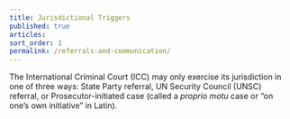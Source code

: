 ```yaml
---
title: Jurisdictional Triggers
published: true
articles:
sort_order: 1
permalink: /referrals-and-communication/
---
```



The International Criminal Court (ICC) may only exercise its jurisdiction in one of three ways: State Party referral, UN Security Council (UNSC) referral, or Prosecutor-initiated case (called a *proprio motu* case or “on one’s own initiative” in Latin).
